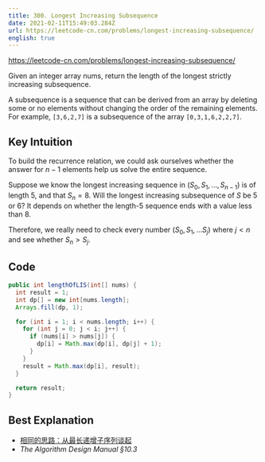 ```yaml
---
title: 300. Longest Increasing Subsequence
date: 2021-02-11T15:49:03.284Z
url: https://leetcode-cn.com/problems/longest-increasing-subsequence/
english: true
---
```


https://leetcode-cn.com/problems/longest-increasing-subsequence/

Given an integer array nums, return the length of the longest strictly increasing subsequence.

A subsequence is a sequence that can be derived from an array by deleting some or no elements without changing the order of the remaining elements. For example, `[3,6,2,7]` is a subsequence of the array `[0,3,1,6,2,2,7]`.

## Key Intuition

To build the recurrence relation, we could ask ourselves whether the answer for $n - 1$ elements help us solve the entire sequence.

Suppose we know the longest increasing sequence in $(S_0, S_1, ..., S_{n-1})$ is of length $5$, and that $S_n = 8$. Will the longest increasing subsequence of $S$ be $5$ or $6$? It depends on whether the length-$5$ sequence ends with a value less than $8$.

Therefore, we really need to check every number $(S_0, S_1,...S_j)$ where $j < n$ and see whether $S_n > S_j$.

## Code

```java
public int lengthOfLIS(int[] nums) {
  int result = 1;
  int dp[] = new int[nums.length];
  Arrays.fill(dp, 1);

  for (int i = 1; i < nums.length; i++) {
    for (int j = 0; j < i; j++) {
      if (nums[i] > nums[j]) {
        dp[i] = Math.max(dp[i], dp[j] + 1);
      }
    }
    result = Math.max(dp[i], result);
  }

  return result;
}
```

## Best Explanation

- [相同的思路：从最长递增子序列谈起](https://leetcode-cn.com/problems/palindrome-partitioning-ii/solution/xiang-tong-de-si-lu-cong-zui-chang-di-ze-9kfm/)
- <cite>The Algorithm Design Manual §10.3</cite>